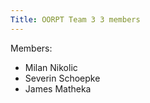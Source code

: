 ```yaml
---
Title: OORPT Team 3 3 members
---
```


Members:

-  Milan Nikolic
-  Severin Schoepke
-  James Matheka
